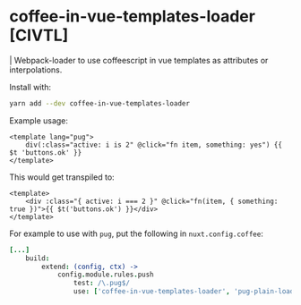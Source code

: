 
# coffee-in-vue-templates-loader [CIVTL]

| Webpack-loader to use coffeescript in vue templates as attributes or interpolations.

Install with:
```sh
yarn add --dev coffee-in-vue-templates-loader
```

Example usage:
```vue
<template lang="pug">
	div(:class="active: i is 2" @click="fn item, something: yes") {{ $t 'buttons.ok' }}
</template>
```

This would get transpiled to:
```vue
<template>
	<div :class="{ active: i === 2 }" @click="fn(item, { something: true })">{{ $t('buttons.ok') }}</div>
</template>
```

For example to use with `pug`, put the following in `nuxt.config.coffee`:
```coffee
[...]
	build:
		extend: (config, ctx) ->
			config.module.rules.push
				test: /\.pug$/
				use: ['coffee-in-vue-templates-loader', 'pug-plain-loader']
```
